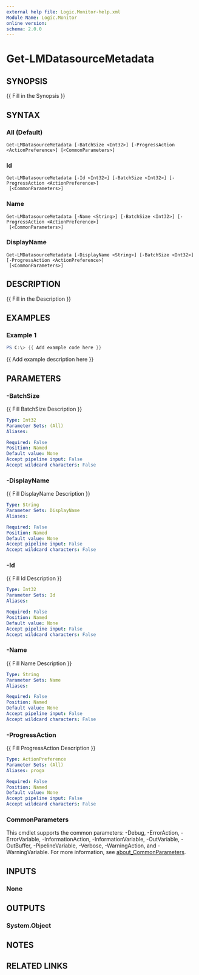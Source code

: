 ```yaml
---
external help file: Logic.Monitor-help.xml
Module Name: Logic.Monitor
online version:
schema: 2.0.0
---
```


# Get-LMDatasourceMetadata

## SYNOPSIS
{{ Fill in the Synopsis }}

## SYNTAX

### All (Default)
```
Get-LMDatasourceMetadata [-BatchSize <Int32>] [-ProgressAction <ActionPreference>] [<CommonParameters>]
```

### Id
```
Get-LMDatasourceMetadata [-Id <Int32>] [-BatchSize <Int32>] [-ProgressAction <ActionPreference>]
 [<CommonParameters>]
```

### Name
```
Get-LMDatasourceMetadata [-Name <String>] [-BatchSize <Int32>] [-ProgressAction <ActionPreference>]
 [<CommonParameters>]
```

### DisplayName
```
Get-LMDatasourceMetadata [-DisplayName <String>] [-BatchSize <Int32>] [-ProgressAction <ActionPreference>]
 [<CommonParameters>]
```

## DESCRIPTION
{{ Fill in the Description }}

## EXAMPLES

### Example 1
```powershell
PS C:\> {{ Add example code here }}
```

{{ Add example description here }}

## PARAMETERS

### -BatchSize
{{ Fill BatchSize Description }}

```yaml
Type: Int32
Parameter Sets: (All)
Aliases:

Required: False
Position: Named
Default value: None
Accept pipeline input: False
Accept wildcard characters: False
```

### -DisplayName
{{ Fill DisplayName Description }}

```yaml
Type: String
Parameter Sets: DisplayName
Aliases:

Required: False
Position: Named
Default value: None
Accept pipeline input: False
Accept wildcard characters: False
```

### -Id
{{ Fill Id Description }}

```yaml
Type: Int32
Parameter Sets: Id
Aliases:

Required: False
Position: Named
Default value: None
Accept pipeline input: False
Accept wildcard characters: False
```

### -Name
{{ Fill Name Description }}

```yaml
Type: String
Parameter Sets: Name
Aliases:

Required: False
Position: Named
Default value: None
Accept pipeline input: False
Accept wildcard characters: False
```

### -ProgressAction
{{ Fill ProgressAction Description }}

```yaml
Type: ActionPreference
Parameter Sets: (All)
Aliases: proga

Required: False
Position: Named
Default value: None
Accept pipeline input: False
Accept wildcard characters: False
```

### CommonParameters
This cmdlet supports the common parameters: -Debug, -ErrorAction, -ErrorVariable, -InformationAction, -InformationVariable, -OutVariable, -OutBuffer, -PipelineVariable, -Verbose, -WarningAction, and -WarningVariable. For more information, see [about_CommonParameters](http://go.microsoft.com/fwlink/?LinkID=113216).

## INPUTS

### None
## OUTPUTS

### System.Object
## NOTES

## RELATED LINKS
